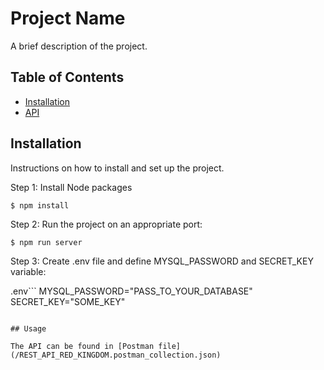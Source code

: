 # Project Name

A brief description of the project.

## Table of Contents

- [Installation](#installation)
- [API](#API)

## Installation

Instructions on how to install and set up the project.

Step 1: Install Node packages

```
$ npm install
```

Step 2: Run the project on an appropriate port:

```
$ npm run server
```

Step 3: Create .env file and define MYSQL_PASSWORD and SECRET_KEY variable:

.env```
MYSQL_PASSWORD="PASS_TO_YOUR_DATABASE"
SECRET_KEY="SOME_KEY"

```

## Usage

The API can be found in [Postman file](/REST_API_RED_KINGDOM.postman_collection.json)
```
